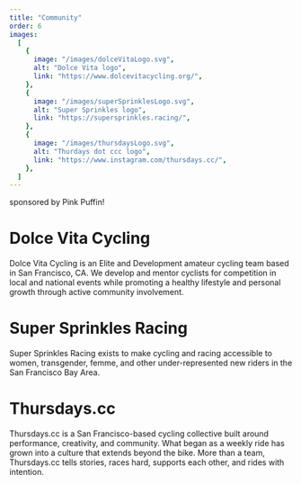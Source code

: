 ```yaml
---
title: "Community"
order: 6
images:
  [
    {
      image: "/images/dolceVitaLogo.svg",
      alt: "Dolce Vita logo",
      link: "https://www.dolcevitacycling.org/",
    },
    {
      image: "/images/superSprinklesLogo.svg",
      alt: "Super Sprinkles logo",
      link: "https://supersprinkles.racing/",
    },
    {
      image: "/images/thursdaysLogo.svg",
      alt: "Thurdays dot ccc logo",
      link: "https://www.instagram.com/thursdays.cc/",
    },
  ]
---
```


sponsored by Pink Puffin!

# Dolce Vita Cycling

Dolce Vita Cycling is an Elite and Development amateur cycling team based in San Francisco, CA. We develop and mentor cyclists for competition in local and national events while promoting a healthy lifestyle and personal growth through active community involvement.

# Super Sprinkles Racing

Super Sprinkles Racing exists to make cycling and racing accessible to women, transgender, femme, and other under-represented new riders in the San Francisco Bay Area.

# Thursdays.cc

Thursdays.cc is a San Francisco-based cycling collective built around performance, creativity, and community. What began as a weekly ride has grown into a culture that extends beyond the bike. More than a team, Thursdays.cc tells stories, races hard, supports each other, and rides with intention.
